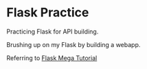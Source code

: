 # Flask Practice
Practicing Flask for API building.

Brushing up on my Flask by building a webapp.

Referring to [Flask Mega Tutorial](https://blog.miguelgrinberg.com/post/the-flask-mega-tutorial-part-i-hello-world)
